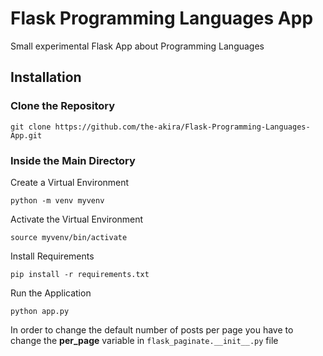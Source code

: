 # Flask Programming Languages App

Small experimental Flask App about Programming Languages

## Installation

### Clone the Repository

```
git clone https://github.com/the-akira/Flask-Programming-Languages-App.git
```

### Inside the Main Directory

Create a Virtual Environment

```
python -m venv myvenv
```

Activate the Virtual Environment

```
source myvenv/bin/activate
```

Install Requirements

```
pip install -r requirements.txt
```

Run the Application

```
python app.py
```

In order to change the default number of posts per page you have to change the **per_page** variable in `flask_paginate.__init__.py` file

